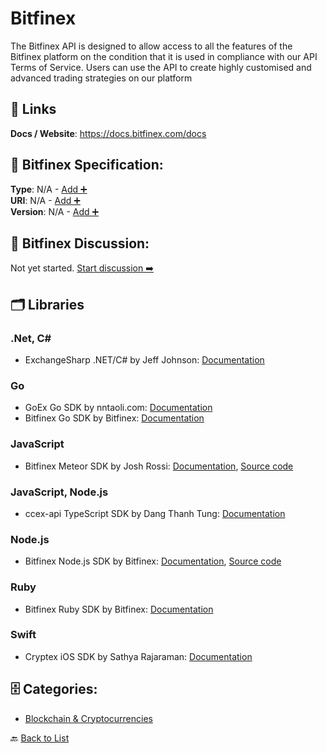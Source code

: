 # Bitfinex

The Bitfinex API is designed to allow access to all the features of the Bitfinex platform on the condition that it is used in compliance with our API Terms of Service. Users can use the API to create highly customised and advanced trading strategies on our platform

##  🔗 Links
**Docs / Website**: https://docs.bitfinex.com/docs

## 🧬 Bitfinex Specification:
**Type**: N/A - [Add ➕](https://github.com/apis-list/apis-list/edit/main/apis.yaml#L1630)  
**URI**: N/A - [Add ➕](https://github.com/apis-list/apis-list/edit/main/apis.yaml#L1630)  
**Version**: N/A - [Add ➕](https://github.com/apis-list/apis-list/edit/main/apis.yaml#L1630)

## 💬 Bitfinex Discussion:
Not yet started. [Start discussion ➡️](https://github.com/apis-list/apis-list/discussions/new)

## 🗂️ Libraries
### .Net, C#
- ExchangeSharp .NET/C# by Jeff Johnson: [Documentation](https://github.com/jjxtra/ExchangeSharp)
### Go
- GoEx Go SDK by nntaoli.com: [Documentation](https://github.com/nntaoli-project/GoEx)
- Bitfinex Go SDK by Bitfinex: [Documentation](https://github.com/bitfinexcom/bitfinex-api-go)
### JavaScript
- Bitfinex Meteor SDK by Josh Rossi: [Documentation](https://atmospherejs.com/mjr/bitfinex-api), [Source code](https://github.com/joshuarossi/bitfinex_api/)
### JavaScript, Node.js
- ccex-api TypeScript SDK by Dang Thanh Tung: [Documentation](https://github.com/dang1412/ccex-api)
### Node.js
- Bitfinex Node.js SDK by Bitfinex: [Documentation](https://www.npmjs.com/package/bitfinex-api-node), [Source code](https://github.com/bitfinexcom/bitfinex-api-node)
### Ruby
- Bitfinex Ruby SDK by Bitfinex: [Documentation](https://github.com/bitfinexcom/bitfinex-api-rb)
### Swift
- Cryptex iOS SDK by Sathya Rajaraman: [Documentation](https://github.com/trsathya/Cryptex)


## 🗄️ Categories:
- [Blockchain & Cryptocurrencies](https://github.com/apis-list/apis-list#blockchain--cryptocurrencies-)

🔙  [Back to List](https://github.com/apis-list/apis-list)

